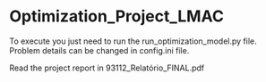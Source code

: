 # Optimization_Project_LMAC
To execute you just need to run the run_optimization_model.py file.\
Problem details can be changed in config.ini file.

Read the project report in 93112_Relatório_FINAL.pdf
